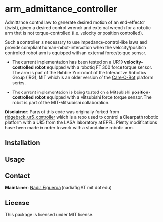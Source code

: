 # arm_admittance_controller

Admittance control law to generate desired motion of an end-effector (twist), given a desired control wrench and external wrench for a robotic arm that is not torque-controlled (i.e. velocity or position controlled). 

Such a controller is necessary to use impedance-control-like laws and provide compliant human-robot-interaction when the  velocity/position controlled robot arm is equipped with an external force/torque sensor.

* The current implementation has been tested on a UR10 **velocity-controlled robot** equipped with a robotiq FT 300 force torque sensor. The arm is part of the Robbie Yuri robot of the Interactive Robotics Group (IRG), MIT which is an older version of the [Care-O-Bot](http://www.care-o-bot.org) platform series.

* The current implementation is being tested on a Mitsubishi **position-controlled robot** equipped with a Mitsubishi force torque sensor. The robot is part of the MIT-Mitsubishi collaboration.

**Disclaimer**: Parts of this code was originally forked from [ridgeback_ur5_controller](https://github.com/epfl-lasa/ridgeback_ur5_controller) which is a repo used to control a Clearpath robotic platform with a UR5 from the LASA laboratory at EPFL. Plenty modifications have been made in order to work with a standalone robotic arm.

## Installation

## Usage


## Contact
**Maintainer**: [Nadia Figueroa](https://nbfigueroa.github.io/) (nadiafig AT mit dot edu)

## License
This package is licensed under MIT license.

